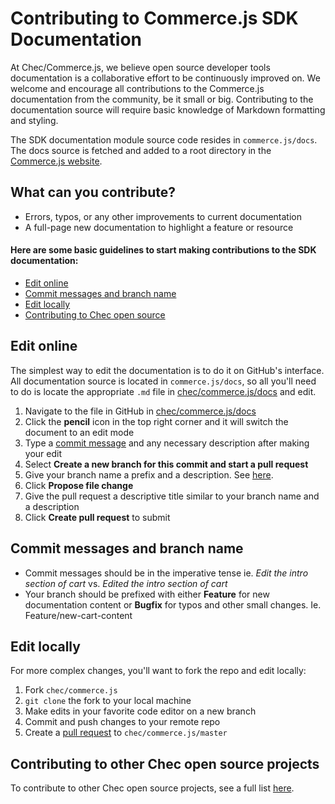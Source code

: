 # Contributing to Commerce.js SDK Documentation

At Chec/Commerce.js, we believe open source developer tools documentation is a collaborative effort to be continuously improved on. We welcome and encourage all contributions to the Commerce.js documentation from the community, be it small or big. Contributing to the documentation source will require basic knowledge of Markdown formatting and styling.

The SDK documentation module source code resides in `commerce.js/docs`. The docs source is fetched and added to a root directory in the [Commerce.js website](https://commercejs.com/).

## What can you contribute?

- Errors, typos, or any other improvements to current documentation
- A full-page new documentation to highlight a feature or resource

#### Here are some basic guidelines to start making contributions to the SDK documentation:

  - [Edit online](#edit-online)
  - [Commit messages and branch name](#commit-messages-and-branch-name)
  - [Edit locally](#edit-locally)
  - [Contributing to Chec open source](#contributing-to-other-chec-open-source-projects)

## Edit online
The simplest way to edit the documentation is to do it on GitHub's interface. All documentation source is located in `commerce.js/docs`, so all you'll need to do is locate the appropriate `.md` file in [chec/commerce.js/docs](https://github.com/chec/commerce.js/tree/master/docs) and edit.

1. Navigate to the file in GitHub in [chec/commerce.js/docs](https://github.com/chec/commerce.js/tree/master/docs)
2. Click the **pencil** icon in the top right corner and it will switch the document to an edit mode
3. Type a [commit message](#commit-messages-and-branch-name) and any necessary description after making your edit
4. Select **Create a new branch for this commit and start a pull request**
5. Give your branch name a prefix and a description. See [here](#commit-messages-and-branch-name).
6. Click **Propose file change**
7. Give the pull request a descriptive title similar to your branch name and a description
8. Click **Create pull request** to submit

## Commit messages and branch name

- Commit messages should be in the imperative tense ie. *Edit the intro section of cart* vs. *Edited the intro section of cart*
- Your branch should be prefixed with either **Feature** for new documentation content or **Bugfix** for typos and other small changes. Ie. Feature/new-cart-content

## Edit locally
For more complex changes, you'll want to fork the repo and edit locally:

1. Fork `chec/commerce.js`
2. `git clone` the fork to your local machine
3. Make edits in your favorite code editor on a new branch
4. Commit and push changes to your remote repo
5. Create a [pull request](https://help.github.com/en/github/collaborating-with-issues-and-pull-requests/creating-a-pull-request-from-a-fork) to `chec/commerce.js/master`


## Contributing to other Chec open source projects
To contribute to other Chec open source projects, see a full list [here]().
